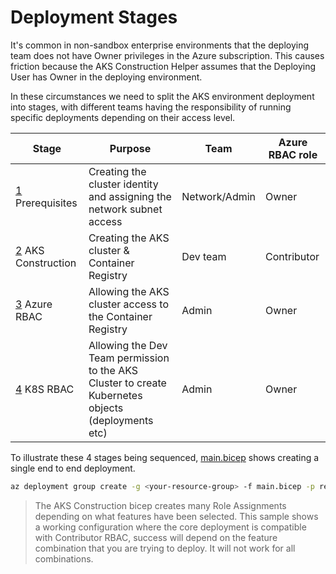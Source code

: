 # Deployment Stages

It's common in non-sandbox enterprise environments that the deploying team does not have Owner privileges in the Azure subscription. This causes friction because the AKS Construction Helper assumes that the Deploying User has Owner in the deploying environment.

In these circumstances we need to split the AKS environment deployment into stages, with different teams having the responsibility of running specific deployments depending on their access level.

Stage | Purpose | Team | Azure RBAC role
----- | ------- | ---- | ---------------
[1](stage1-byo.bicep) Prerequisites | Creating the cluster identity and assigning the network subnet access | Network/Admin | Owner
[2](stage2-aks.bicep) AKS Construction | Creating the AKS cluster & Container Registry | Dev team | Contributor
[3](stage3-acrrbac.bicep) Azure RBAC | Allowing the AKS cluster access to the Container Registry | Admin | Owner
[4](stage4-aksrbac.bicep) K8S RBAC | Allowing the Dev Team permission to the AKS Cluster to create Kubernetes objects (deployments etc) | Admin | Owner

To illustrate these 4 stages being sequenced, [main.bicep](main.bicep) shows creating a single end to end deployment.

```bash
az deployment group create -g <your-resource-group> -f main.bicep -p resourceName=kubenv developerAadId=$(az ad signed-in-user show --query id --out tsv)
```

> The AKS Construction bicep creates many Role Assignments depending on what features have been selected. This sample shows a working configuration where the core deployment is compatible with Contributor RBAC, success will depend on the feature combination that you are trying to deploy. It will not work for all combinations.

